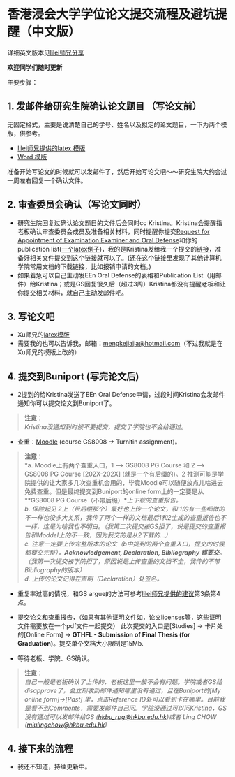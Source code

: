# 香港浸会大学学位论文提交流程及避坑提醒（中文版）
详细英文版本见[lilei师兄分享](https://github.com/lileipisces/HKBUthesis)

**欢迎同学们随时更新**

主要步骤：

## 1. 发邮件给研究生院确认论文题目 （写论文前）
无固定格式，主要是说清楚自己的学号、姓名以及拟定的论文题目，一下为两个模版，供参考。
- [lilei师兄提供的latex 模版](https://github.com/lileipisces/HKBUthesis/blob/master/material/titleMemo.tex)
- [Word 模版](Thesis%20Title%20Confirmation%20Template%20(Word).docx)

准备开始写论文的时候就可以发邮件了，然后开始写论文吧～～研究生院大约会过一周左右回复一个确认文件。


## 2. 审查委员会确认（写论文同时）

- 研究生院回复过确认论文题目的文件后会同时cc Kristina。Kristina会提醒指老板确认审查委员会成员及准备相关材料，同时提醒你提交[Request for Appointment of Examination Examiner and Oral Defense](https://www.comp.hkbu.edu.hk/v1/?file=1073)和你的publication list([一个latex例子](Publication_List_Template))，我的是Kristina发给我一个提交的[链接](https://docs.google.com/forms/d/e/1FAIpQLScVwzqxCNt_1XsY1wuHzYH8aqngaON3Q8zZIDAyuZrgTmc23w/viewform)，准备好相关文件提交到这个链接就可以了。(还在这个链接里发现了其他计算机学院常用文档的下载链接，比如报销申请的文档。)
- 如果着急可以自己主动发EEn Oral Defense的表格和Publication List（用邮件）给Kristina；或是GS回复很久后（超过3周）Kristina都没有提醒老板和让你提交相关材料，就自己主动发邮件吧。


## 3. 写论文吧
- Xu师兄的[latex模版](https://github.com/xu-cheng/thesis)
- 需要我的也可以告诉我，邮箱：mengkejiajia@hotmail.com（不过我就是在Xu师兄的模版上改的）

## 4. 提交到Buniport (写完论文后)
- 2提到的给Kristina发送了EEn Oral Defense申请，过段时间Kristina会发邮件通知你可以提交论文到Buniport了。<br/>
> **注意**：<br/>
> *Kristina没通知到时候不要提交，提交了学院也不会给通过。*

- 查重：[Moodle](https://buelearning.hkbu.edu.hk/) (course GS8008 -> Turnitin assignment)。
 
> **注意**：<br/>
> *a. Moodle上有两个查重入口，1 --> GS8008 PG Course 和 2 --> GS8008 PG Course [202X-202X] (就是一个有后缀的)。2 推测可能是学院提供的让大家多几次查重机会用的，毕竟Moodle可以随便放点儿啥进去免费查重。但是最终提交到Buniport的online form上的一定要是从**GS8008 PG Course（不带后缀）**上下载的查重报告。* <br/>
> *b. 保险起见 2上（带后缀那个）最好也上传一个论文，和 1的有一些细微的不一样也没多大关系，我传了两个一样的文档最后1和2生成的查重报告也不一样，这是为啥我也不明白。（我第二次提交被GS拒了，说是提交的查重报告和Moddel上的不一致，因为我交的是从2下载的...）* <br/>
> *c. 注意一定要上传完整版本的论文（b中提到的两个查重入口，提交的时候都要交完整），**Acknowledgement, Declaration, Bibliography 都要交**。（我第一次提交被学院拒了，原因说是上传查重的文档不全，我传的不带Bibliography的版本）*<br/>
> *d. 上传的论文记得在声明（Declaration）处签名。*<br/>
  - 重复率过高的情况，和GS argue的方法可参考[lilei师兄提供的建议](https://github.com/lileipisces/HKBUthesis)第3条第4点。

- 提交论文和查重报告，（如果有其他证明文件如，论文licenses等，这些证明文件需要放在一个pdf文件一起提交） 此次提交的入口是[Studies] -> 卡片处的[Online Form] -> **GTHFL - Submission of Final Thesis (for Graduation)**。提交单个文档大小限制是15Mb.
- 等待老板、学院、GS确认。
> **注意**：<br/>
> *自己一般是老板确认了上传的，老板这里一般不会有问题。学院或者GS给disapprove了，会立刻收到邮件通知哪里没有通过，且在Buniport的[My online form]->[Past] 里，点击Reference ID处可以看到卡在哪里。目前我是看不到Comments，需要发邮件自己问。学院没通过可以问Kristina，GS没有通过可以发邮件给GS (hkbu_rpg@hkbu.edu.hk)或者 Ling CHOW (miulingchow@hkbu.edu.hk)*


## 4. 接下来的流程
- 我还不知道，持续更新中。

